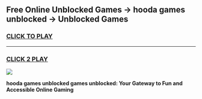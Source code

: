 
## Free Online Unblocked Games → hooda games unblocked → Unblocked Games
<h3>
<a href="https://premium.freeplayer.one?title=hooda_games_unblocked&ref=21F">CLICK TO PLAY</a></h3>
<hr>

<h3>
<a href="https://premium.freeplayer.one?title=hooda_games_unblocked&ref=21F">CLICK 2 PLAY</a>
  
</h3>

<a href="https://premium.freeplayer.one?title=hooda_games_unblocked&ref=21F/"><img src="https://clearcache.store/games.png"></a>


**hooda games unblocked games unblocked: Your Gateway to Fun and Accessible Online Gaming**
